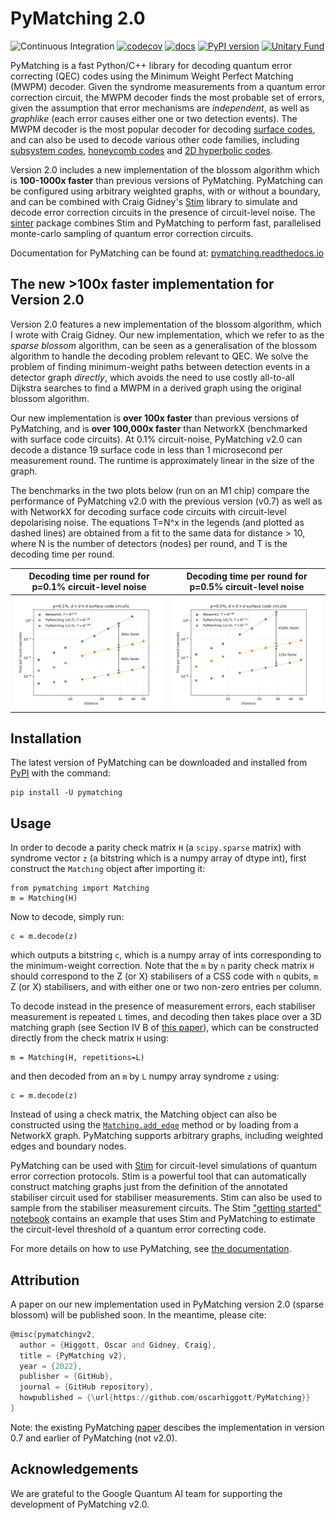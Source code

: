 # PyMatching 2.0

![Continuous Integration](https://github.com/oscarhiggott/PyMatching/workflows/ci/badge.svg)
[![codecov](https://codecov.io/gh/oscarhiggott/PyMatching/branch/master/graph/badge.svg)](https://codecov.io/gh/oscarhiggott/PyMatching)
[![docs](https://readthedocs.org/projects/pymatching/badge/?version=latest&style=plastic)](https://readthedocs.org/projects/pymatching/builds/)
[![PyPI version](https://badge.fury.io/py/PyMatching.svg)](https://badge.fury.io/py/PyMatching)
[![Unitary Fund](https://img.shields.io/badge/Supported%20By-UNITARY%20FUND-brightgreen.svg?style=for-the-badge)](http://unitary.fund)

PyMatching is a fast Python/C++ library for decoding quantum error correcting (QEC) codes using the Minimum Weight
Perfect Matching (MWPM) decoder.
Given the syndrome measurements from a quantum error correction circuit, the MWPM decoder finds the most probable set 
of errors, given the assumption that error mechanisms are _independent_, as well as _graphlike_ (each error causes 
either one or two detection events).
The MWPM decoder is the most popular decoder for decoding [surface codes](https://arxiv.org/abs/quant-ph/0110143), 
and can also be used to decode various other code families, including 
[subsystem codes](https://arxiv.org/abs/1207.1443), 
[honeycomb codes](https://quantum-journal.org/papers/q-2021-10-19-564/) and 
[2D hyperbolic codes](https://arxiv.org/abs/1506.04029).

Version 2.0 includes a new implementation of the blossom algorithm which is **100-1000x faster** than previous versions
of PyMatching. 
PyMatching can be configured using arbitrary weighted graphs, with or without a boundary, and can be combined with 
Craig Gidney's [Stim](https://github.com/quantumlib/Stim) library to simulate and decode error correction circuits 
in the presence of circuit-level noise. The [sinter](https://pypi.org/project/sinter/) package combines Stim and 
PyMatching to perform fast, parallelised monte-carlo sampling of quantum error correction circuits.

Documentation for PyMatching can be found at: [pymatching.readthedocs.io](https://pymatching.readthedocs.io/en/stable/)

## The new >100x faster implementation for Version 2.0

Version 2.0 features a new implementation of the blossom algorithm, which I wrote with Craig Gidney.
Our new implementation, which we refer to as the _sparse blossom_ algorithm, can be seen as a generalisation of the 
blossom algorithm to handle the decoding problem relevant to QEC. 
We solve the problem of finding minimum-weight paths between detection events in a detector graph 
_directly_, which avoids the need to use costly all-to-all Dijkstra searches to find a MWPM in a derived 
graph using the original blossom algorithm.

Our new implementation is **over 100x faster** than previous versions of PyMatching, and is 
**over 100,000x faster** than NetworkX (benchmarked with surface code circuits). 
At 0.1% circuit-noise, PyMatching v2.0 can decode a distance 19 surface code in less than 1 microsecond per 
measurement round. The runtime is approximately linear in the size of the graph.

The benchmarks in the two plots below (run on an M1 chip) compare the performance of PyMatching v2.0 with the previous 
version (v0.7) as well as with NetworkX for decoding surface code circuits with circuit-level depolarising noise. 
The equations T=N^x in the legends (and plotted as dashed lines) are obtained from a fit to the same data for 
distance > 10, where N is the number of detectors (nodes) per round, and T is the decoding time per round.

|                              Decoding time per round for p=0.1% circuit-level noise                              |                                  Decoding time per round for p=0.5% circuit-level noise                                   |
|:----------------------------------------------------------------------------------------------------------------:|:-------------------------------------------------------------------------------------------------------------------------:|
 | <img src="docs/figures/pymatching_v0_7_vs_pymatching_v2_0_vs_networkx_timing_p=0.001_per_round_fix_ylim.png" width="500"> | <img src="docs/figures/pymatching_v0_7_vs_pymatching_v2_0_vs_networkx_timing_p=0.005_per_round_fix_ylim.png" width="500"> |



## Installation

The latest version of PyMatching can be downloaded and installed from [PyPI](https://pypi.org/project/PyMatching/) 
with the command:

```
pip install -U pymatching
```


## Usage


In order to decode a parity check matrix `H` (a `scipy.sparse` matrix) with syndrome vector `z` (a bitstring which is a
numpy array of dtype int), first construct the `Matching` object after importing it:

```
from pymatching import Matching
m = Matching(H)
```

Now to decode, simply run:

```
c = m.decode(z)
```

which outputs a bitstring `c`, which is a numpy array of ints corresponding to the minimum-weight correction. Note that
the `m` by `n` parity check matrix `H` should correspond to the Z (or X) stabilisers of a CSS code with `n` qubits, `m`
Z (or X) stabilisers, and with either one or two non-zero entries per column.

To decode instead in the presence of measurement errors, each stabiliser measurement is repeated `L` times, and decoding
then takes place over a 3D matching graph (see Section IV B of [this paper](https://arxiv.org/abs/quant-ph/0110143)),
which can be constructed directly from the check matrix `H` using:

```
m = Matching(H, repetitions=L)
```

and then decoded from an `m` by `L` numpy array syndrome `z` using:

```
c = m.decode(z)
```

Instead of using a check matrix, the Matching object can also be constructed using
the [`Matching.add_edge`](https://pymatching.readthedocs.io/en/stable/api.html#pymatching.matching.Matching.add_edge)
method or by loading from a NetworkX graph. PyMatching supports arbitrary graphs, including weighted edges and boundary
nodes.

PyMatching can be used with [Stim](https://github.com/quantumlib/Stim) for circuit-level simulations of quantum error
correction protocols. Stim is a powerful tool that can automatically construct matching graphs just from the definition
of the annotated stabiliser circuit used for stabiliser measurements. Stim can also be used to sample from the
stabiliser measurement circuits. The
Stim ["getting started" notebook](https://github.com/quantumlib/Stim/blob/main/doc/getting_started.ipynb) contains an
example that uses Stim and PyMatching to estimate the circuit-level threshold of a quantum error correcting code.

For more details on how to use PyMatching,
see [the documentation](https://pymatching.readthedocs.io/en/stable/usage.html).

## Attribution

A paper on our new implementation used in PyMatching version 2.0 (sparse blossom) will be published soon. In the meantime, please 
cite:

```asm
@misc{pymatchingv2,
  author = {Higgott, Oscar and Gidney, Craig},
  title = {PyMatching v2},
  year = {2022},
  publisher = {GitHub},
  journal = {GitHub repository},
  howpublished = {\url{https://github.com/oscarhiggott/PyMatching}}
}
```

Note: the existing PyMatching [paper](https://arxiv.org/abs/2105.13082) descibes the implementation in version 0.7 and 
earlier of PyMatching (not v2.0).

## Acknowledgements

We are grateful to the Google Quantum AI team for supporting the development of PyMatching v2.0.